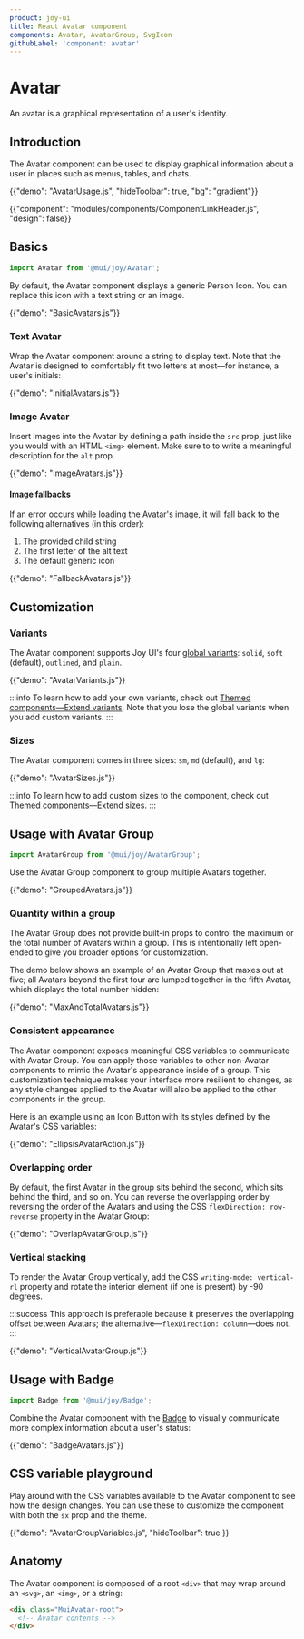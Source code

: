 ```yaml
---
product: joy-ui
title: React Avatar component
components: Avatar, AvatarGroup, SvgIcon
githubLabel: 'component: avatar'
---
```


# Avatar

<p class="description">An avatar is a graphical representation of a user's identity.</p>

## Introduction

The Avatar component can be used to display graphical information about a user in places such as menus, tables, and chats.

{{"demo": "AvatarUsage.js", "hideToolbar": true, "bg": "gradient"}}

{{"component": "modules/components/ComponentLinkHeader.js", "design": false}}

## Basics

```jsx
import Avatar from '@mui/joy/Avatar';
```

By default, the Avatar component displays a generic Person Icon.
You can replace this icon with a text string or an image.

{{"demo": "BasicAvatars.js"}}

### Text Avatar

Wrap the Avatar component around a string to display text.
Note that the Avatar is designed to comfortably fit two letters at most—for instance, a user's initials:

{{"demo": "InitialAvatars.js"}}

### Image Avatar

Insert images into the Avatar by defining a path inside the `src` prop, just like you would with an HTML `<img>` element.
Make sure to to write a meaningful description for the `alt` prop.

{{"demo": "ImageAvatars.js"}}

#### Image fallbacks

If an error occurs while loading the Avatar's image, it will fall back to the following alternatives (in this order):

1. The provided child string
2. The first letter of the alt text
3. The default generic icon

{{"demo": "FallbackAvatars.js"}}

## Customization

### Variants

The Avatar component supports Joy UI's four [global variants](/joy-ui/main-features/global-variants/): `solid`, `soft` (default), `outlined`, and `plain`.

{{"demo": "AvatarVariants.js"}}

:::info
To learn how to add your own variants, check out [Themed components—Extend variants](/joy-ui/customization/themed-components/#extend-variants).
Note that you lose the global variants when you add custom variants.
:::

### Sizes

The Avatar component comes in three sizes: `sm`, `md` (default), and `lg`:

{{"demo": "AvatarSizes.js"}}

:::info
To learn how to add custom sizes to the component, check out [Themed components—Extend sizes](/joy-ui/customization/themed-components/#extend-sizes).
:::

## Usage with Avatar Group

```jsx
import AvatarGroup from '@mui/joy/AvatarGroup';
```

Use the Avatar Group component to group multiple Avatars together.

{{"demo": "GroupedAvatars.js"}}

### Quantity within a group

The Avatar Group does not provide built-in props to control the maximum or the total number of Avatars within a group.
This is intentionally left open-ended to give you broader options for customization.

The demo below shows an example of an Avatar Group that maxes out at five; all Avatars beyond the first four are lumped together in the fifth Avatar, which displays the total number hidden:

{{"demo": "MaxAndTotalAvatars.js"}}

### Consistent appearance

The Avatar component exposes meaningful CSS variables to communicate with Avatar Group.
You can apply those variables to other non-Avatar components to mimic the Avatar's appearance inside of a group.
This customization technique makes your interface more resilient to changes, as any style changes applied to the Avatar will also be applied to the other components in the group.

Here is an example using an Icon Button with its styles defined by the Avatar's CSS variables:

{{"demo": "EllipsisAvatarAction.js"}}

### Overlapping order

By default, the first Avatar in the group sits behind the second, which sits behind the third, and so on.
You can reverse the overlapping order by reversing the order of the Avatars and using the CSS `flexDirection: row-reverse` property in the Avatar Group:

{{"demo": "OverlapAvatarGroup.js"}}

### Vertical stacking

To render the Avatar Group vertically, add the CSS `writing-mode: vertical-rl` property and rotate the interior element (if one is present) by -90 degrees.

:::success
This approach is preferable because it preserves the overlapping offset between Avatars; the alternative—`flexDirection: column`—does not.
:::

{{"demo": "VerticalAvatarGroup.js"}}

## Usage with Badge

```jsx
import Badge from '@mui/joy/Badge';
```

Combine the Avatar component with the [Badge](/joy-ui/react-badge/) to visually communicate more complex information about a user's status:

{{"demo": "BadgeAvatars.js"}}

## CSS variable playground

Play around with the CSS variables available to the Avatar component to see how the design changes.
You can use these to customize the component with both the `sx` prop and the theme.

{{"demo": "AvatarGroupVariables.js", "hideToolbar": true }}

## Anatomy

The Avatar component is composed of a root `<div>` that may wrap around an `<svg>`, an `<img>`, or a string:

```html
<div class="MuiAvatar-root">
  <!-- Avatar contents -->
</div>
```
